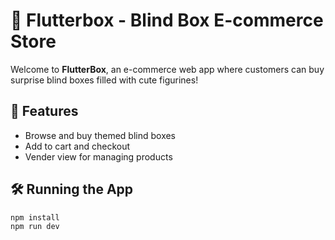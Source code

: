 # 🎁 Flutterbox - Blind Box E-commerce Store

Welcome to **FlutterBox**, an e-commerce web app where customers can buy surprise blind boxes filled with cute figurines!

## 🚀 Features

- Browse and buy themed blind boxes
- Add to cart and checkout
- Vender view for managing products

## 🛠️ Running the App

```bash
npm install
npm run dev
```
